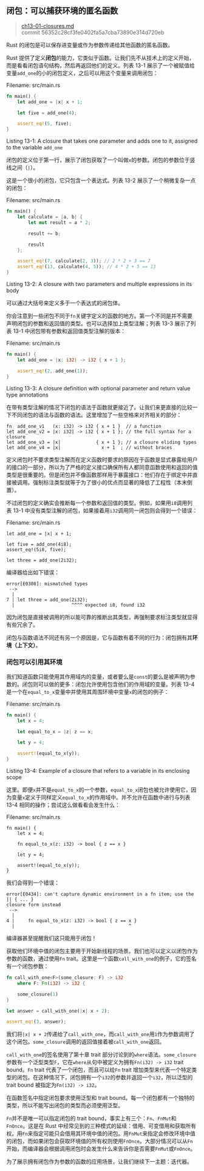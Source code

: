 ## 闭包：可以捕获环境的匿名函数

> [ch13-01-closures.md](https://github.com/rust-lang/book/blob/master/second-edition/src/ch13-01-closures.md)
> <br>
> commit 56352c28cf3fe0402fa5a7cba73890e314d720eb

Rust 的闭包是可以保存进变量或作为参数传递给其他函数的匿名函数。



Rust 提供了定义**闭包**的能力，它类似于函数。让我们先不从技术上的定义开始，而是看看闭包语句结构，然后再返回他们的定义。列表 13-1 展示了一个被赋值给变量`add_one`的小的闭包定义，之后可以用这个变量来调用闭包：

<span class="filename">Filename: src/main.rs</span>

```rust
fn main() {
    let add_one = |x| x + 1;

    let five = add_one(4);

    assert_eq!(5, five);
}
```

<span class="caption">Listing 13-1: A closure that takes one parameter and adds
one to it, assigned to the variable `add_one`</span>

闭包的定义位于第一行，展示了闭包获取了一个叫做`x`的参数。闭包的参数位于竖线之间（`|`）。

这是一个很小的闭包，它只包含一个表达式。列表 13-2 展示了一个稍微复杂一点的闭包：

<span class="filename">Filename: src/main.rs</span>

```rust
fn main() {
    let calculate = |a, b| {
        let mut result = a * 2;

        result += b;

        result
    };

    assert_eq!(7, calculate(2, 3)); // 2 * 2 + 3 == 7
    assert_eq!(13, calculate(4, 5)); // 4 * 2 + 5 == 13
}
```

<span class="caption">Listing 13-2: A closure with two parameters and multiple
expressions in its body</span>

可以通过大括号来定义多于一个表达式的闭包体。

你会注意到一些闭包不同于`fn`关键字定义的函数的地方。第一个不同是并不需要声明闭包的参数和返回值的类型。也可以选择加上类型注解；列表 13-3 展示了列表 13-1 中闭包带有参数和返回值类型注解的版本：


<span class="filename">Filename: src/main.rs</span>

```rust
fn main() {
    let add_one = |x: i32| -> i32 { x + 1 };

    assert_eq!(2, add_one(1));
}
```

<span class="caption">Listing 13-3: A closure definition with optional
parameter and return value type annotations</span>

在带有类型注解的情况下闭包的语法于函数就更接近了。让我们来更直接的比较一下不同闭包的语法与函数的语法。这里增加了一些空格来对齐相关的部分：

```rust,ignore
fn  add_one_v1   (x: i32) -> i32 { x + 1 }  // a function
let add_one_v2 = |x: i32| -> i32 { x + 1 }; // the full syntax for a closure
let add_one_v3 = |x|             { x + 1 }; // a closure eliding types
let add_one_v4 = |x|               x + 1  ; // without braces
```

定义闭包时不要求类型注解而在定义函数时要求的原因在于函数是显式暴露给用户的接口的一部分，所以为了严格的定义接口确保所有人都同意函数使用和返回的值类型是很重要的。但是闭包并不像函数那样用于暴露接口：他们存在于绑定中并直接被调用。强制标注类型就等于为了很小的优点而显著的降低了工程性（本末倒置）。

不过闭包的定义确实会推断每一个参数和返回值的类型。例如，如果用`i8`调用列表 13-1 中没有类型注解的闭包，如果接着用`i32`调用同一闭包则会得到一个错误：

<span class="filename">Filename: src/main.rs</span>

```rust,ignore
let add_one = |x| x + 1;

let five = add_one(4i8);
assert_eq!(5i8, five);

let three = add_one(2i32);
```

编译器给出如下错误：

```
error[E0308]: mismatched types
 -->
  |
7 | let three = add_one(2i32);
  |                     ^^^^ expected i8, found i32
```

因为闭包是直接被调用的所以能可靠的推断出其类型，再强制要求标注类型就显得有些冗余了。

闭包与函数语法不同还有另一个原因是，它与函数有着不同的行为：闭包拥有其**环境（上下文）**。

### 闭包可以引用其环境

我们知道函数只能使用其作用域内的变量，或者要么是`const`的要么是被声明为参数的。闭包则可以做的更多：闭包允许使用包含他们的作用域的变量。列表 13-4 是一个在`equal_to_x`变量中并使用其周围环境中变量`x`的闭包的例子：


<span class="filename">Filename: src/main.rs</span>

```rust
fn main() {
    let x = 4;

    let equal_to_x = |z| z == x;

    let y = 4;

    assert!(equal_to_x(y));
}
```

<span class="caption">Listing 13-4: Example of a closure that refers to a
variable in its enclosing scope</span>

这里。即便`x`并不是`equal_to_x`的一个参数，`equal_to_x`闭包也被允许使用它，因为变量`x`定义于同样定义`equal_to_x`的作用域中。并不允许在函数中进行与列表 13-4 相同的操作；尝试这么做看看会发生什么：

<span class="filename">Filename: src/main.rs</span>

```rust,ignore
fn main() {
    let x = 4;

    fn equal_to_x(z: i32) -> bool { z == x }

    let y = 4;

    assert!(equal_to_x(y));
}
```

我们会得到一个错误：

```
error[E0434]: can't capture dynamic environment in a fn item; use the || { ... }
closure form instead
 -->
  |
4 |     fn equal_to_x(z: i32) -> bool { z == x }
  |                                          ^
```

编译器甚至提醒我们这只能用于闭包！

获取他们环境中值的闭包主要用于开始新线程的场景。我们也可以定义以闭包作为参数的函数，通过使用`Fn` trait。这里是一个函数`call_with_one`的例子，它的签名有一个闭包参数：

```rust
fn call_with_one<F>(some_closure: F) -> i32
    where F: Fn(i32) -> i32 {

    some_closure(1)
}

let answer = call_with_one(|x| x + 2);

assert_eq!(3, answer);
```

我们将`|x| x + 2`传递给了`call_with_one`，而`call_with_one`用`1`作为参数调用了这个闭包。`some_closure`调用的返回值接着被`call_with_one`返回。

`call_with_one`的签名使用了第十章 trait 部分讨论到的`where`语法。`some_closure`参数有一个泛型类型`F`，它在`where`从句中被定义为拥有`Fn(i32) -> i32` trait bound。`Fn` trait 代表了一个闭包，而且可以给`Fn` trait 增加类型来代表一个特定类型的闭包。在这种情况下，闭包拥有一个`i32`的参数并返回一个`i32`，所以泛型的 trait bound 被指定为`Fn(i32) -> i32`。

在函数签名中指定闭包要求使用泛型和 trait bound。每一个闭包都有一个独特的类型，所以不能写出闭包的类型而必须使用泛型。

`Fn`并不是唯一可以指定闭包的 trait bound，事实上有三个：`Fn`、`FnMut`和`FnOnce`。这是在 Rust 中经常见到的三种模式的延续：借用、可变借用和获取所有权。用`Fn`来指定可能只会借用其环境中值的闭包。用`FnMut`来指定会修改环境中值的闭包，而如果闭包会获取环境值的所有权则使用`FnOnce`。大部分情况可以从`Fn`开始，而编译器会根据调用闭包时会发生什么来告诉你是否需要`FnMut`或`FnOnce`。

为了展示拥有闭包作为参数的函数的应用场景，让我们继续下一主题：迭代器。